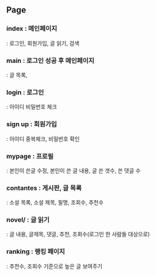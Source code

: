 ## Page
### index : 메인페이지 
: 로그인, 회원가입, 글 읽기, 검색
### main : 로그인 성공 후 메인페이지
: 글 목록, 
### login : 로그인 
: 아이디 비밀번호 체크
### sign up : 회원가입
: 아이디 중복체크, 비밀번호 확인
### mypage : 프로필
: 본인이 쓴글 수정, 본인이 쓴 글 내용, 글 쓴 갯수, 쓴 댓글 수
### contantes :  게시판, 글 목록
: 소설 목록, 소설 제목, 필명, 조회수, 추천수
### novel/ :  글 읽기
: 글 내용, 글제목, 댓글, 추천, 조회수(로그인 한 사람들 대상으로)
### ranking : 랭킹 페이지
: 추천수, 조회수 기준으로 높은 글 보여주기

